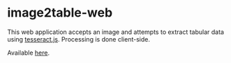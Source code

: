 # image2table-web

This web application accepts an image and attempts to extract tabular data
using [tesseract.js](https://www.npmjs.com/package/tesseract.js). Processing
is done client-side.

Available [here](https://atomicparade.github.io/image2table-web/).
